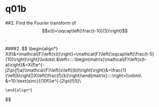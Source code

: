# q01b

##2.
Find the Fourier transform of $$x(t)=\sqcap\left(\frac{t-10}{5}\right)$$.


####2.
$$
    \begin{align*}
    X(f)&=\mathcal{F}\left\{x(t)\right\}=\mathcal{F}\left\{\sqcap\left(\frac{t-5}{10}\right)\right\}\\\vdots\\
    &\left<\:\:\:\:\begin{matrix}\mathcal{F}\left\{x(t-a)\right\}&=X(f)e^{-j2\pi{f}a}\\\mathcal{F}\left\{x\left((b)t\right)\right\}&=\frac{1}{\left|b\right|}X\left(\frac{f}{b}\right)\end{matrix}\:\:\:\:\right>\\\vdots\\
    &=10\:\text{sinc}{(10f)}e^{-j2\pi{f}5}\\

    \end{align*}
$$
